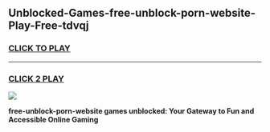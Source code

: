 
## Unblocked-Games-free-unblock-porn-website-Play-Free-tdvqj
<h3>
<a href="https://premium76.site?title=free-unblock-porn-website&ref=23A">CLICK TO PLAY</a></h3>
<hr>

<h3>
<a href="https://premium76.site?title=free-unblock-porn-website&ref=23A">CLICK 2 PLAY</a>
  
</h3>

<a href="https://premium76.site?title=free-unblock-porn-website&ref=23A"><img src="https://clearcache.store/games.png"></a>


**free-unblock-porn-website games unblocked: Your Gateway to Fun and Accessible Online Gaming**
